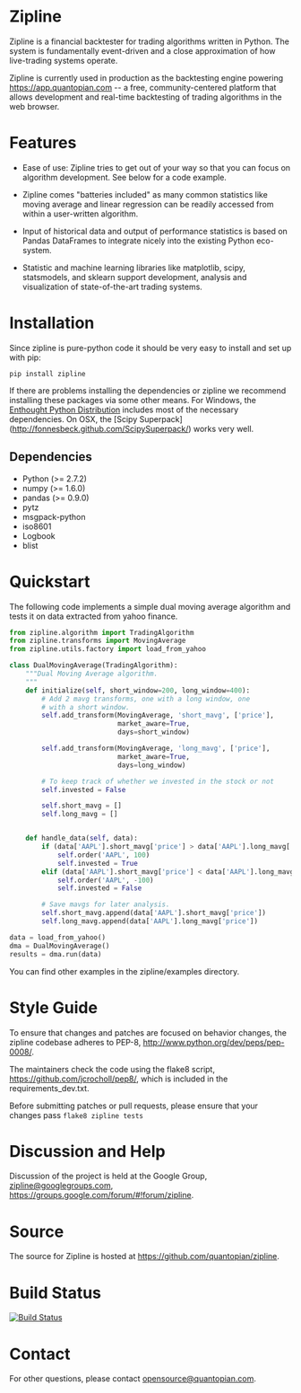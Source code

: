 Zipline
=======

Zipline is a financial backtester for trading algorithms written in
Python. The system is fundamentally event-driven and a close
approximation of how live-trading systems operate.

Zipline is currently used in production as the backtesting engine
powering <https://app.quantopian.com> -- a free, community-centered
platform that allows development and real-time backtesting of trading
algorithms in the web browser.

Features
========

* Ease of use: Zipline tries to get out of your way so that you can
focus on algorithm development. See below for a code example.

* Zipline comes "batteries included" as many common statistics like
moving average and linear regression can be readily accessed from
within a user-written algorithm.

* Input of historical data and output of performance statistics is
based on Pandas DataFrames to integrate nicely into the existing
Python eco-system.

* Statistic and machine learning libraries like matplotlib, scipy,
statsmodels, and sklearn support development, analysis and
visualization of state-of-the-art trading systems.

Installation
============

Since zipline is pure-python code it should be very easy to install
and set up with pip:

```pip install zipline```

If there are problems installing the dependencies or zipline we
recommend installing these packages via some other means. For Windows,
the [Enthought Python Distribution](http://www.enthought.com/products/epd.php)
includes most of the necessary dependencies. On OSX, the [Scipy Superpack]
(http://fonnesbeck.github.com/ScipySuperpack/) works very well.

Dependencies
------------

* Python (>= 2.7.2)
* numpy (>= 1.6.0)
* pandas (>= 0.9.0)
* pytz
* msgpack-python
* iso8601
* Logbook
* blist

Quickstart
==========

The following code implements a simple dual moving average algorithm
and tests it on data extracted from yahoo finance.

```python
from zipline.algorithm import TradingAlgorithm
from zipline.transforms import MovingAverage
from zipline.utils.factory import load_from_yahoo

class DualMovingAverage(TradingAlgorithm):
    """Dual Moving Average algorithm.
    """
    def initialize(self, short_window=200, long_window=400):
        # Add 2 mavg transforms, one with a long window, one
        # with a short window.
        self.add_transform(MovingAverage, 'short_mavg', ['price'],
                           market_aware=True,
                           days=short_window)

        self.add_transform(MovingAverage, 'long_mavg', ['price'],
                           market_aware=True,
                           days=long_window)

        # To keep track of whether we invested in the stock or not
        self.invested = False

        self.short_mavg = []
        self.long_mavg = []


    def handle_data(self, data):
        if (data['AAPL'].short_mavg['price'] > data['AAPL'].long_mavg['price']) and not self.invested:
            self.order('AAPL', 100)
            self.invested = True
        elif (data['AAPL'].short_mavg['price'] < data['AAPL'].long_mavg['price']) and self.invested:
            self.order('AAPL', -100)
            self.invested = False

        # Save mavgs for later analysis.
        self.short_mavg.append(data['AAPL'].short_mavg['price'])
        self.long_mavg.append(data['AAPL'].long_mavg['price'])

data = load_from_yahoo()
dma = DualMovingAverage()
results = dma.run(data)
```

You can find other examples in the zipline/examples directory.

Style Guide
===========

To ensure that changes and patches are focused on behavior changes,
the zipline codebase adheres to PEP-8,
<http://www.python.org/dev/peps/pep-0008/>.

The maintainers check the code using the flake8 script,
<https://github.com/jcrocholl/pep8/>, which is included in the
requirements_dev.txt.

Before submitting patches or pull requests, please ensure that your
changes pass ```flake8 zipline tests```

Discussion and Help
===================

Discussion of the project is held at the Google Group,
<zipline@googlegroups.com>,
<https://groups.google.com/forum/#!forum/zipline>.

Source
======

The source for Zipline is hosted at
<https://github.com/quantopian/zipline>.

Build Status
============

[![Build Status](https://travis-ci.org/quantopian/zipline.png)](https://travis-ci.org/quantopian/zipline)

Contact
=======

For other questions, please contact <opensource@quantopian.com>.
